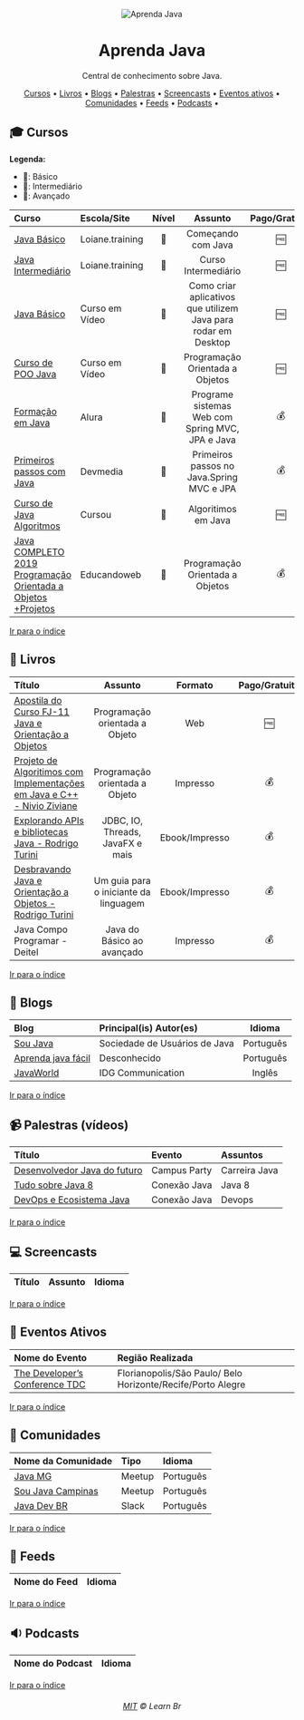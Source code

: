 <p align="center">
	<img src="https://raw.githubusercontent.com/learnbr/java/master/logo.png" alt="Aprenda Java" style="max-width:50%;">
</p>

<h1 align="center">Aprenda Java</h1>

<p align="center">Central de conhecimento sobre Java.</p>


<a id="user-content-Índice" class="anchor" href="#Índice" aria-hidden="true"></a>
<p align="center">
	<a href="#mortar_board-cursos">Cursos</a> •
	<a href="#book-livros">Livros</a> •
	<a href="#newspaper-blogs">Blogs</a> •
	<a href="#video_camera-palestras-v%C3%ADdeos">Palestras</a> •
	<a href="#computer-screencasts">Screencasts</a> •
	<a href="#eventos-ativos">Eventos ativos</a> •
	<a href="#speech_balloon-comunidades">Comunidades</a> •
	<a href="#paperclip-feeds">Feeds</a> •
	<a href="#sound-podcasts">Podcasts</a> •
</p>

## :mortar_board: Cursos

**Legenda:**

- :green_heart:: Básico
- :large_orange_diamond:: Intermediário
- :red_circle:: Avançado

Curso | Escola/Site | Nível | Assunto | Pago/Gratuito
:-- | :-- | :--: | :--: | :--:
[Java Básico](https://loiane.training/curso/java-basico) | Loiane.training | :green_heart: | Começando com Java | :free:
[Java Intermediário](https://loiane.training/curso/java-intermediario) | Loiane.training | :large_orange_diamond: | Curso Intermediário | :free:
[Java Básico](https://www.cursoemvideo.com/course/curso-java-iniciante/) | Curso em Vídeo | :green_heart: | Como criar aplicativos que utilizem Java para rodar em Desktop | :free:
[Curso de POO Java](https://www.cursoemvideo.com/course/curso-de-poo-java/) | Curso em Vídeo | :large_orange_diamond: | Programação Orientada a Objetos | :free:
[Formação em Java](https://www.alura.com.br/formacao-java) | Alura | :large_orange_diamond: | Programe sistemas Web com Spring MVC, JPA e Java | :moneybag:
[Primeiros passos com Java](https://www.devmedia.com.br/primeiros-passos-java/) | Devmedia | :green_heart: | Primeiros passos no Java.Spring MVC e JPA | :moneybag:
[Curso de Java Algoritmos](http://www.cursou.com.br/informatica/java-algoritmos/) | Cursou | :green_heart: | Algoritimos em Java | :free:
[Java COMPLETO 2019 Programação Orientada a Objetos +Projetos](https://www.udemy.com/java-curso-completo/) | Educandoweb | :large_orange_diamond: | Programação Orientada a Objetos | :moneybag:

[Ir para o índice](#Índice)

## :book: Livros

Título | Assunto | Formato | Pago/Gratuito | Idioma
:-- | :--: | :--: | :--: | :--:
[Apostila do Curso FJ-11 Java e Orientação a Objetos](https://www.caelum.com.br/apostila-java-orientacao-objetos/) | Programação orientada a Objeto | Web | :free: | Português
[Projeto de Algoritimos com Implementações em Java e C++ - Nivio Ziviane](http://www2.dcc.ufmg.br/livros/algoritmos-java/) | Programação orientada a Objeto | Impresso | :moneybag: | Português
[Explorando APIs e bibliotecas Java - Rodrigo Turini](https://www.casadocodigo.com.br/products/livro-apis-java) | JDBC, IO, Threads, JavaFX e mais | Ebook/Impresso | :moneybag: | Português
[Desbravando Java e Orientação a Objetos - Rodrigo Turini](https://www.casadocodigo.com.br/products/livro-orientacao-objetos-java) | Um guia para o iniciante da linguagem | Ebook/Impresso | :moneybag: | Português
Java Compo Programar - Deitel | Java do Básico ao avançado |Impresso | :moneybag: | Português

[Ir para o índice](#Índice)

## :newspaper: Blogs

Blog | Principal(is) Autor(es) | Idioma
:-- | :-- | :--:
[Sou Java](https://soujava.org.br/) | Sociedade de Usuários de Java | Português
[Aprenda java fácil](http://www.aprendajavafacil.com.br/portal/) | Desconhecido | Português
[JavaWorld](https://www.javaworld.com/) | IDG Communication | Inglês

[Ir para o índice](#Índice)

## :video_camera: Palestras (vídeos)

Título | Evento | Assuntos
:-- | :-- | :--
[Desenvolvedor Java do futuro](https://www.youtube.com/watch?v=G6c2PFSxHDE) | Campus Party | Carreira Java
[Tudo sobre Java 8 ](https://www.youtube.com/watch?v=UZaKFZHrnag) | Conexão Java | Java 8
[DevOps e Ecosistema Java](https://www.youtube.com/watch?v=2Gmiqssml8I) | Conexão Java | Devops

[Ir para o índice](#Índice)

## :computer: Screencasts
Título | Assunto | Idioma
:-- | :-- | :--


[Ir para o índice](#Índice)


## :circus_tent: Eventos Ativos

Nome do Evento | Região Realizada
:-- | :--
[The Developer’s Conference TDC](http://www.thedevelopersconference.com.br/tdc/2019/index.html) | Florianopolis/São Paulo/ Belo Horizonte/Recife/Porto Alegre

[Ir para o índice](#Índice)

## :speech_balloon: Comunidades

Nome da Comunidade | Tipo | Idioma
:-- | :-- | :--
[Java MG](https://www.meetup.com/pt-BR/Java-MG/) | Meetup | Português
[Sou Java Campinas](https://www.meetup.com/pt-BR/SouJavaCampinas/) | Meetup | Português
[Java Dev BR](https://javadevbr.herokuapp.com/) | Slack | Português




[Ir para o índice](#Índice)

## :paperclip: Feeds
Nome do Feed | Idioma
:-- | :--:


[Ir para o índice](#Índice)

## :sound: Podcasts
Nome do Podcast | Idioma
:-- | :--:


[Ir para o índice](#Índice)


<h6 align="center">
	<a href="./MIT.md">MIT</a>
	©
  Learn Br
</h6>
